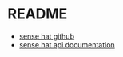 README
======

* [sense hat github](https://github.com/RPi-Distro/python-sense-hat)
* [sense hat api documentation](https://github.com/RPi-Distro/python-sense-hat/blob/master/docs/api.md)


